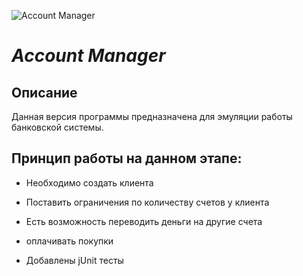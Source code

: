 ![Account Manager](https://cdn4.iconfinder.com/data/icons/user-actions-14/24/user_payment_account_profile_banc_card-256.png)
# *Account Manager*
## Описание
Данная версия программы предназначена для эмуляции 
работы банковской системы.
## Принцип работы на данном этапе:
* Необходимо создать клиента
* Поставить ограничения по количеству счетов у клиента
* Есть возможность переводить деньги на другие счета
* оплачивать покупки


* Добавлены jUnit тесты